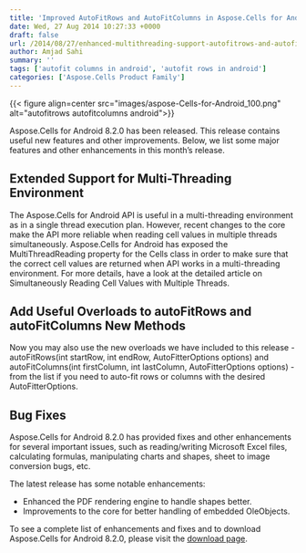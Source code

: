 ```yaml
---
title: 'Improved AutoFitRows and AutoFitColumns in Aspose.Cells for Android'
date: Wed, 27 Aug 2014 10:27:33 +0000
draft: false
url: /2014/08/27/enhanced-multithreading-support-autofitrows-and-autofitcolumns-features-improved-in-aspose.cells-for-android-8.2.0/
author: Amjad Sahi
summary: ''
tags: ['autofit columns in android', 'autofit rows in android']
categories: ['Aspose.Cells Product Family']
---
```




{{< figure align=center src="images/aspose-Cells-for-Android_100.png" alt="autofitrows autofitcolumns android">}}


Aspose.Cells for Android 8.2.0 has been released. This release contains useful new features and other improvements. Below, we list some major features and other enhancements in this month’s release.

## Extended Support for Multi-Threading Environment

The Aspose.Cells for Android API is useful in a multi-threading environment as in a single thread execution plan. However, recent changes to the core make the API more reliable when reading cell values in multiple threads simultaneously. Aspose.Cells for Android has exposed the MultiThreadReading property for the Cells class in order to make sure that the correct cell values are returned when API works in a multi-threading environment. For more details, have a look at the detailed article on Simultaneously Reading Cell Values with Multiple Threads.

## Add Useful Overloads to autoFitRows and autoFitColumns New Methods

Now you may also use the new overloads we have included to this release - autoFitRows(int startRow, int endRow, AutoFitterOptions options) and autoFitColumns(int firstColumn, int lastColumn, AutoFitterOptions options) - from the list if you need to auto-fit rows or columns with the desired AutoFitterOptions.

## Bug Fixes

Aspose.Cells for Android 8.2.0 has provided fixes and other enhancements for several important issues, such as reading/writing Microsoft Excel files, calculating formulas, manipulating charts and shapes, sheet to image conversion bugs, etc.

The latest release has some notable enhancements:

*   Enhanced the PDF rendering engine to handle shapes better.
*   Improvements to the core for better handling of embedded OleObjects.

To see a complete list of enhancements and fixes and to download Aspose.Cells for Android 8.2.0, please visit the [download page][1].




[1]: http://www.aspose.com/community/files/74/android-components/aspose.cells-for-android/entry568362.aspx




